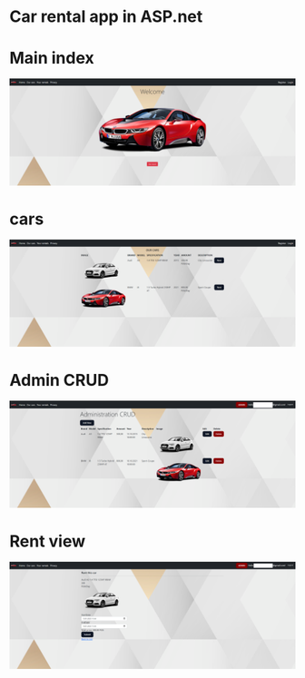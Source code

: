 # Car rental app in ASP.net
# Main index
![alt text](https://github.com/JakubW99/car-rental-asp.net/blob/master/cars1.png?raw=true)
# cars
![alt text](https://github.com/JakubW99/car-rental-asp.net/blob/master/cars2.png?raw=true)
# Admin CRUD
![alt text](https://github.com/JakubW99/car-rental-asp.net/blob/master/cars3.png?raw=true)
# Rent view
![alt text](https://github.com/JakubW99/car-rental-asp.net/blob/master/cars4.png?raw=true)
